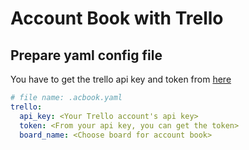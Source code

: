 # Account Book with Trello

## Prepare yaml config file
You have to get the trello api key and token from [here](https://trello.com/app-key)

```yaml
# file name: .acbook.yaml
trello:
  api_key: <Your Trello account's api key>
  token: <From your api key, you can get the token>
  board_name: <Choose board for account book>
```